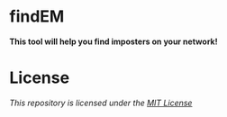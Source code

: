 # findEM
**This tool will help you find imposters on your network!**
# License
*This repository is licensed under the [MIT License](https://github.com/CyberTitus/FindEM/blob/main/LICENSE)*
